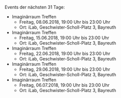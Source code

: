 Events der nächsten 31 Tage:

- Imaginärraum Treffen
  - Freitag, 08.06.2018, 19:00 Uhr bis 23:00 Uhr
  - Ort: iLab, Geschwister-Scholl-Platz 3, Bayreuth
- Imaginärraum Treffen
  - Freitag, 15.06.2018, 19:00 Uhr bis 23:00 Uhr
  - Ort: iLab, Geschwister-Scholl-Platz 3, Bayreuth
- Imaginärraum Treffen
  - Freitag, 22.06.2018, 19:00 Uhr bis 23:00 Uhr
  - Ort: iLab, Geschwister-Scholl-Platz 3, Bayreuth
- Imaginärraum Treffen
  - Freitag, 29.06.2018, 19:00 Uhr bis 23:00 Uhr
  - Ort: iLab, Geschwister-Scholl-Platz 3, Bayreuth
- Imaginärraum Treffen
  - Freitag, 06.07.2018, 19:00 Uhr bis 23:00 Uhr
  - Ort: iLab, Geschwister-Scholl-Platz 3, Bayreuth
